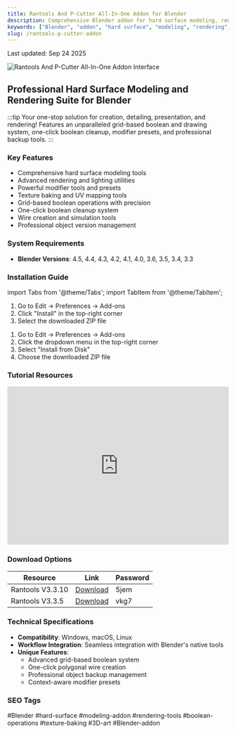```yaml
---
title: Rantools And P-Cutter All-In-One Addon for Blender
description: Comprehensive Blender addon for hard surface modeling, rendering, lighting, modifiers, and texture baking with grid-based boolean system
keywords: ["Blender", "addon", "hard surface", "modeling", "rendering", "texture baking", "boolean"]
slug: /rantools-p-cutter-addon
---
```


Last updated: Sep 24 2025

![Rantools And P-Cutter All-In-One Addon Interface](https://www.gfxcamp.com/wp-content/uploads/2022/05/Rantools-And-P-Cutter-All-In-One-Addon.jpg)

## Professional Hard Surface Modeling and Rendering Suite for Blender

:::tip
Your one-stop solution for creation, detailing, presentation, and rendering! Features an unparalleled grid-based boolean and drawing system, one-click boolean cleanup, modifier presets, and professional backup tools.
:::

### Key Features

- Comprehensive hard surface modeling tools
- Advanced rendering and lighting utilities
- Powerful modifier tools and presets
- Texture baking and UV mapping tools
- Grid-based boolean operations with precision
- One-click boolean cleanup system
- Wire creation and simulation tools
- Professional object version management

### System Requirements

- **Blender Versions**: 4.5, 4.4, 4.3, 4.2, 4.1, 4.0, 3.6, 3.5, 3.4, 3.3

### Installation Guide
import Tabs from '@theme/Tabs';
import TabItem from '@theme/TabItem';

<Tabs>
<TabItem value="blender40" label="Blender 4.0 and below">

1. Go to Edit → Preferences → Add-ons
2. Click "Install" in the top-right corner
3. Select the downloaded ZIP file

</TabItem>
<TabItem value="blender41" label="Blender 4.1 and above">

1. Go to Edit → Preferences → Add-ons
2. Click the dropdown menu in the top-right corner
3. Select "Install from Disk"
4. Choose the downloaded ZIP file

</TabItem>
</Tabs>

### Tutorial Resources

<iframe loading="lazy" src="https://player.youku.com/embed/XNTg3NDk5MzM4OA==" width="100%" height="360" frameborder="0" allowfullscreen allow="autoplay"></iframe>

### Download Options

<Tabs>
<TabItem value="baidu" label="Baidu Cloud">

| Resource | Link | Password |
|----------|------|----------|
| Rantools V3.3.10 | [Download](https://pan.baidu.com/s/1UHc01a-m21t4WTIAOuessA?pwd=5jem) | 5jem |
| Rantools V3.3.5 | [Download](https://pan.baidu.com/s/11uhc6OFr1udyvZTQU6Eahg?pwd=vkg7) | vkg7 |

</TabItem>
</Tabs>

### Technical Specifications

- **Compatibility**: Windows, macOS, Linux
- **Workflow Integration**: Seamless integration with Blender's native tools
- **Unique Features**: 
  - Advanced grid-based boolean system
  - One-click polygonal wire creation
  - Professional object backup management
  - Context-aware modifier presets

### SEO Tags

#Blender #hard-surface #modeling-addon #rendering-tools #boolean-operations #texture-baking #3D-art #Blender-addon
